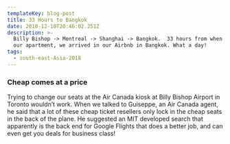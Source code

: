 ```yaml
---
templateKey: blog-post
title: 33 Hours to Bangkok
date: 2018-12-10T20:46:02.251Z
description: >-
  Billy Bishop -> Montreal -> Shanghai -> Bangkok.  33 hours from when we left
  our apartment, we arrived in our Airbnb in Bangkok. What a day!
tags:
  - south-east-Asia-2018
---
```

### Cheap comes at a price 

Trying to change our seats at the Air Canada kiosk at Billy Bishop Airport in Toronto wouldn’t work. When we talked to Guiseppe, an Air Canada agent, he said that a lot of these cheap ticket resellers only lock in the cheap seats in the back of the plane. He suggested an MIT developed search that apparently is the back end for Google Flights that does a better job, and can even get you deals for business class! 
